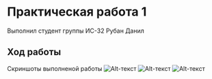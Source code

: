 # Практическая работа 1
Выполнил студент группы ИС-32 Рубан Данил
## Ход работы 
Скриншоты выполненой работы
![Alt-текст](https://i.imgur.com/hFtagEh.png)
![Alt-текст](https://i.imgur.com/9zbY0b2.png)
![Alt-текст](https://i.imgur.com/J7FIxp4.png)


